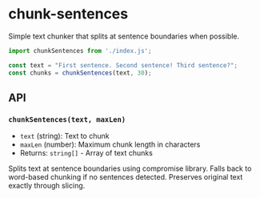 # chunk-sentences

Simple text chunker that splits at sentence boundaries when possible.

```javascript
import chunkSentences from './index.js';

const text = "First sentence. Second sentence! Third sentence?";
const chunks = chunkSentences(text, 30);
```

## API

### `chunkSentences(text, maxLen)`

- `text` (string): Text to chunk
- `maxLen` (number): Maximum chunk length in characters
- Returns: `string[]` - Array of text chunks

Splits text at sentence boundaries using compromise library. Falls back to word-based chunking if no sentences detected. Preserves original text exactly through slicing. 